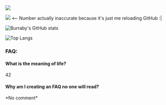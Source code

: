 ![](https://c.tenor.com/DSG9ZID25nsAAAAC/hello-there-general-kenobi.gif)

![](https://komarev.com/ghpvc/?username=42Willow) <-- Number actually inaccurate because it's just me reloading GitHub :|

![Burraby's GitHub stats](https://github-readme-stats.vercel.app/api?username=42Willow&show_icons=true&theme=onedark)

![Top Langs](https://github-readme-stats.vercel.app/api/top-langs/?username=42Willow&layout=compact&theme=onedark)

### FAQ:
#### What is the meaning of life?
42
#### Why am I creating an FAQ no one will read?
\*No comment\*

<!--
**Dumbledore-web/Dumbledore-web** is a ✨ _special_ ✨ repository because its `README.md` (this file) appears on your GitHub profile.

Here are some ideas to get you started:

- 🔭 I’m currently working on ...
- 🌱 I’m currently learning ...
- 👯 I’m looking to collaborate on ...
- 🤔 I’m looking for help with ...
- 💬 Ask me about ...
- 📫 How to reach me: ...
- 😄 Pronouns: ...
- ⚡ Fun fact: ...
-->
